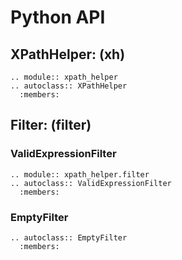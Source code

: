 # Python API

## XPathHelper: (xh)
```{eval-rst}
.. module:: xpath_helper
.. autoclass:: XPathHelper
  :members:
```
## Filter: (filter)


### ValidExpressionFilter
```{eval-rst}
.. module:: xpath_helper.filter
.. autoclass:: ValidExpressionFilter
  :members:
```

### EmptyFilter
```{eval-rst}
.. autoclass:: EmptyFilter
  :members:
```